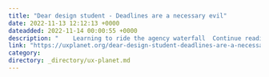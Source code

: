 ```yaml
---
title: "Dear design student - Deadlines are a necessary evil"
date: 2022-11-13 12:12:13 +0000
dateadded: 2022-11-14 00:00:55 +0000
description: "    Learning to ride the agency waterfall  Continue reading on UX Planet »  "
link: "https://uxplanet.org/dear-design-student-deadlines-are-a-necessary-evil-8b95d31e5d73?source=rss----819cc2aaeee0---4"
category:
directory: _directory/ux-planet.md
---
```

